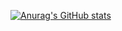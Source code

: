 [![Anurag's GitHub stats](https://github-readme-stats.vercel.app/api?username=Koosha20)](https://github.com/anuraghazra/github-readme-stats)